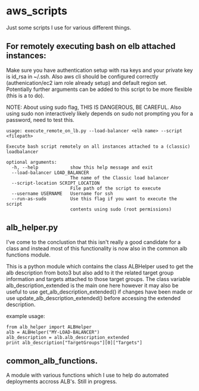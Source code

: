 # aws_scripts
Just some scripts I use for various different things.

## For remotely executing bash on elb attached instances: 

Make sure you have authentication setup with rsa keys and your private key is id_rsa in ~/.ssh. Also aws cli should be configured correctly (authenication/ec2 iam role already setup) and default region set. Potentially further arguments can be added to this script to be more flexible (this is a to do). 

NOTE: About using sudo flag, THIS IS DANGEROUS, BE CAREFUL. Also using sudo non interactively likely depends on sudo not prompting you for a password, need to test this.

```
usage: execute_remote_on_lb.py --load-balancer <elb name> --script <filepath>

Execute bash script remotely on all instances attached to a (classic)
loadbalancer

optional arguments:
  -h, --help            show this help message and exit
  --load-balancer LOAD_BALANCER
                        The name of the Classic load balancer
  --script-location SCRIPT_LOCATION
                        File path of the script to execute
  --username USERNAME   Username for ssh
  --run-as-sudo         Use this flag if you want to execute the script
                        contents using sudo (root permissions)
```

## alb_helper.py
I've come to the conclustion that this isn't really a good candidate for a class and instead most of this functionality is now also in the common alb functions module.

This is a python module which contains the class ALBHelper used to get the alb description from boto3 but also add to it the related target group information and targets attached to those target groups. The class variable alb_description_extended is the main one here however it may also be useful to use get_alb_description_extended() if changes have been made or use update_alb_description_extended() before accessing the extended description. 

example usage:
```
from alb_helper import ALBHelper
alb = ALBHelper("MY-LOAD-BALANCER")
alb_description = alb.alb_description_extended
print alb_description["TargetGroups"][0]["Targets"]
```

## common_alb_functions.
A module with various functions which I use to help do automated deployments accross ALB's. Still in progress.

